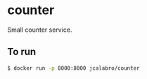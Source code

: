 # counter

Small counter service.

## To run

```bash
$ docker run -p 8000:8000 jcalabro/counter
```

